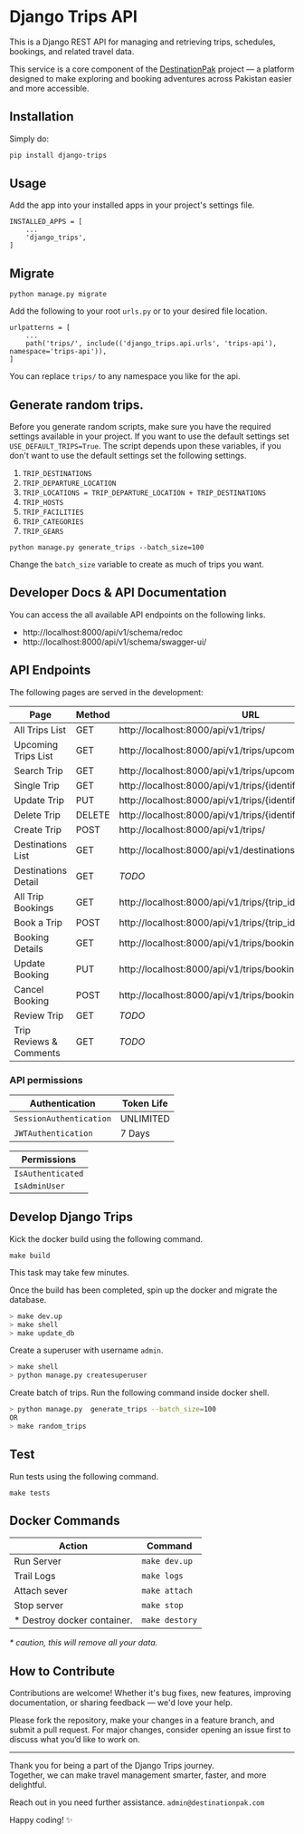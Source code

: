# Django Trips API

This is a Django REST API for managing and retrieving trips, schedules, bookings, and related travel data.

This service is a core component of the [DestinationPak](https://destinationpak.com) project — a platform designed 
to make exploring and booking adventures across Pakistan easier and more accessible.

## Installation
Simply do:
```bash
pip install django-trips
```

## Usage
Add the app into your installed apps in your project's settings file. 
```
INSTALLED_APPS = [
    ...
    'django_trips',
]
```
## Migrate
```
python manage.py migrate 
```
Add the following to your root `urls.py` or to your desired file location.   
```
urlpatterns = [
    ...
    path('trips/', include(('django_trips.api.urls', 'trips-api'), namespace='trips-api')),
]
```
You can replace `trips/` to any namespace you like for the api.

## Generate random trips.
Before you generate random scripts, make sure you have the required settings available in your project. If you want to use the default settings set `USE_DEFAULT_TRIPS=True`. 
The script depends upon these variables, if you don't want to use the default settings set the 
following settings. 
1. `TRIP_DESTINATIONS`
2. `TRIP_DEPARTURE_LOCATION`
3. `TRIP_LOCATIONS = TRIP_DEPARTURE_LOCATION + TRIP_DESTINATIONS`
4. `TRIP_HOSTS`
5. `TRIP_FACILITIES`
6. `TRIP_CATEGORIES`
7. `TRIP_GEARS`

```
python manage.py generate_trips --batch_size=100
``` 
Change the `batch_size` variable to create as much of trips you want. 

## Developer Docs & API Documentation
You can access the all available API endpoints on the following links.
* http://localhost:8000/api/v1/schema/redoc
* http://localhost:8000/api/v1/schema/swagger-ui/

## API Endpoints
The following pages are served in the development:

| Page                    | Method | URL                                                          |
|-------------------------|--------|--------------------------------------------------------------|
| All Trips List          | GET    | http://localhost:8000/api/v1/trips/                          |
| Upcoming Trips List     | GET    | http://localhost:8000/api/v1/trips/upcoming/                 |
| Search Trip             | GET    | http://localhost:8000/api/v1/trips/upcoming/?name=Boston/    |
| Single Trip             | GET    | http://localhost:8000/api/v1/trips/{identifier}/             |
| Update Trip             | PUT    | http://localhost:8000/api/v1/trips/{identifier}/             |
| Delete Trip             | DELETE | http://localhost:8000/api/v1/trips/{identifier}/             |
| Create Trip             | POST   | http://localhost:8000/api/v1/trips/                          |
| Destinations List       | GET    | http://localhost:8000/api/v1/destinations/                   |
| Destinations Detail     | GET    | _TODO_                                                         |
| All Trip Bookings       | GET    | http://localhost:8000/api/v1/trips/{trip_id}/bookings/       |
| Book a Trip             | POST   | http://localhost:8000/api/v1/trips/{trip_id}/bookings/create/ |
| Booking Details         | GET    | http://localhost:8000/api/v1/trips/bookings/{number}/        |
| Update Booking          | PUT    | http://localhost:8000/api/v1/trips/bookings/{number}/        |
| Cancel Booking          | POST   | http://localhost:8000/api/v1/trips/bookings/{number}/cancel/ |
| Review Trip             | GET    | _TODO_                                                         |
| Trip Reviews & Comments | GET    | _TODO_                                                         |




### API permissions
| Authentication          | Token Life |   
|-------------------------|------------|
| `SessionAuthentication` | UNLIMITED  |
| `JWTAuthentication`     | 7 Days     |


| Permissions       |
|-------------------|
| `IsAuthenticated` |
| `IsAdminUser`     |


## Develop Django Trips
Kick the docker build using the following command. 
```
make build
``` 
This task may take few minutes. 

 
Once the build has been completed, spin up the docker and migrate the database. 
```bash
> make dev.up
> make shell 
> make update_db
```
Create a superuser with username `admin`.

``` bash
> make shell
> python manage.py createsuperuser
```

Create batch of trips. Run the following command inside docker shell.
```bash
> python manage.py  generate_trips --batch_size=100
OR
> make random_trips
```

## Test
Run tests using the following command.
```
make tests
```
## Docker Commands

| Action                            | Command        |
|-----------------------------------|----------------|
| Run Server                        | `make dev.up`  |
| Trail Logs                        | `make logs`    |
| Attach sever                      | `make attach`  |
| Stop server                       | `make stop`    |
| * Destroy docker container.       | `make destory` |

_* caution, this will remove all your data._

## How to Contribute

Contributions are welcome! Whether it's bug fixes, new features, 
improving documentation, or sharing feedback — we'd love your help.

Please fork the repository, make your changes in a feature branch, 
and submit a pull request. For major changes, consider opening an issue
first to discuss what you’d like to work on.

---

Thank you for being a part of the Django Trips journey.  
Together, we can make travel management smarter, faster, and more delightful.

Reach out in you need further assistance.
`admin@destinationpak.com`

Happy coding! ✨